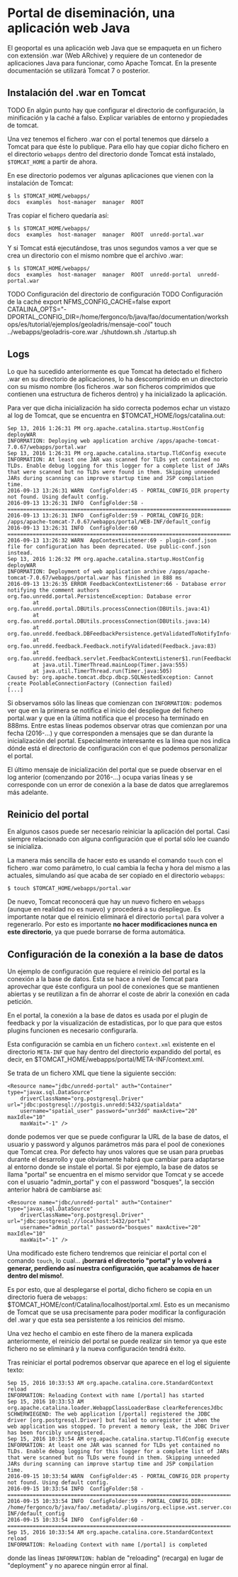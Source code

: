 # Portal de diseminación, una aplicación web Java

El geoportal es una aplicación web Java que se empaqueta en un fichero con extensión .war (Web ARchive) y requiere de un contenedor de aplicaciones Java para funcionar, como Apache Tomcat. En la presente documentación se utilizará Tomcat 7 o posterior.

## Instalación del .war en Tomcat

TODO En algún punto hay que configurar el directorio de configuración, la minificación y la caché a falso. Explicar variables de entorno y propiedades de tomcat.

Una vez tenemos el fichero .war con el portal tenemos que dárselo a Tomcat para que éste lo publique. Para ello hay que copiar dicho fichero en el directorio `webapps` dentro del directorio donde Tomcat está instalado, `$TOMCAT_HOME` a partir de ahora.

En ese directorio podemos ver algunas aplicaciones que vienen con la instalación de Tomcat:

	$ ls $TOMCAT_HOME/webapps/
	docs  examples  host-manager  manager  ROOT  

Tras copiar el fichero quedaría así:

	$ ls $TOMCAT_HOME/webapps/
	docs  examples  host-manager  manager  ROOT  unredd-portal.war

Y si Tomcat está ejecutándose, tras unos segundos vamos a ver que se crea un directorio con el mismo nombre que el archivo .war:

	$ ls $TOMCAT_HOME/webapps/
	docs  examples  host-manager  manager  ROOT  unredd-portal  unredd-portal.war

TODO Configuración del directorio de configuración
TODO Configuración de la caché
 export NFMS_CONFIG_CACHE=false
 export CATALINA_OPTS="-DPORTAL_CONFIG_DIR=/home/fergonco/b/java/fao/documentation/workshops/es/tutorial/ejemplos/geoladris/mensaje-cool"
 touch ../webapps/geoladris-core.war 
 ./shutdown.sh 
 ./startup.sh 


## Logs

Lo que ha sucedido anteriormente es que Tomcat ha detectado el fichero .war en su directorio de aplicaciones, lo ha descomprimido en un directorio con su mismo nombre (los ficheros .war son ficheros comprimidos que contienen una estructura de ficheros dentro) y ha inicializado la aplicación.

Para ver que dicha inicialización ha sido correcta podemos echar un vistazo al log de Tomcat, que se encuentra en $TOMCAT_HOME/logs/catalina.out:

	Sep 13, 2016 1:26:31 PM org.apache.catalina.startup.HostConfig deployWAR
	INFORMATION: Deploying web application archive /apps/apache-tomcat-7.0.67/webapps/portal.war
	Sep 13, 2016 1:26:31 PM org.apache.catalina.startup.TldConfig execute
	INFORMATION: At least one JAR was scanned for TLDs yet contained no TLDs. Enable debug logging for this logger for a complete list of JARs that were scanned but no TLDs were found in them. Skipping unneeded JARs during scanning can improve startup time and JSP compilation time.
	2016-09-13 13:26:31 WARN  ConfigFolder:45 - PORTAL_CONFIG_DIR property not found. Using default config.
	2016-09-13 13:26:31 INFO  ConfigFolder:58 - ============================================================================
	2016-09-13 13:26:31 INFO  ConfigFolder:59 - PORTAL_CONFIG_DIR: /apps/apache-tomcat-7.0.67/webapps/portal/WEB-INF/default_config
	2016-09-13 13:26:31 INFO  ConfigFolder:60 - ============================================================================
	2016-09-13 13:26:32 WARN  AppContextListener:69 - plugin-conf.json file for configuration has been deprecated. Use public-conf.json instead.
	Sep 13, 2016 1:26:32 PM org.apache.catalina.startup.HostConfig deployWAR
	INFORMATION: Deployment of web application archive /apps/apache-tomcat-7.0.67/webapps/portal.war has finished in 888 ms
	2016-09-13 13:26:35 ERROR FeedbackContextListener:66 - Database error notifying the comment authors
	org.fao.unredd.portal.PersistenceException: Database error
	        at org.fao.unredd.portal.DBUtils.processConnection(DBUtils.java:41)
	        at org.fao.unredd.portal.DBUtils.processConnection(DBUtils.java:14)
	        at org.fao.unredd.feedback.DBFeedbackPersistence.getValidatedToNotifyInfo(DBFeedbackPersistence.java:122)
	        at org.fao.unredd.feedback.Feedback.notifyValidated(Feedback.java:83)
	        at org.fao.unredd.feedback.servlet.FeedbackContextListener$1.run(FeedbackContextListener.java:61)
	        at java.util.TimerThread.mainLoop(Timer.java:555)
	        at java.util.TimerThread.run(Timer.java:505)
	Caused by: org.apache.tomcat.dbcp.dbcp.SQLNestedException: Cannot create PoolableConnectionFactory (Connection failed)
	[...]

Si observamos sólo las líneas que comienzan con `INFORMATION:` podemos ver que en la primera se notifica el inicio del despliegue del fichero portal.war y que en la última notifica que el proceso ha terminado en 888ms. Entre estas líneas podemos observar otras que comienzan por una fecha (2016-...) y que corresponden a mensajes que se dan durante la inicialización del portal. Especialmente interesante es la línea que nos indica dónde está el directorio de configuración con el que podemos personalizar el portal.

El último mensaje de inicialización del portal que se puede observar en el log anterior (comenzando por 2016-...) ocupa varias líneas y se corresponde con un error de conexión a la base de datos que arreglaremos más adelante.

## Reinicio del portal

En algunos casos puede ser necesario reiniciar la aplicación del portal. Casi siempre relacionado con alguna configuración que el portal sólo lee cuando se inicializa.

La manera más sencilla de hacer esto es usando el comando `touch` con el fichero .war como parámetro, lo cual cambia la fecha y hora del mismo a las actuales, simulando así que acaba de ser copiado en el directorio `webapps`:

	$ touch $TOMCAT_HOME/webapps/portal.war

De nuevo, Tomcat reconocerá que hay un nuevo fichero en `webapps` (aunque en realidad no es nuevo) y procederá a su despliegue. Es importante notar que el reinicio eliminará el directorio `portal` para volver a regenerarlo. Por esto es importante **no hacer modificaciones nunca en este directorio**, ya que puede borrarse de forma automática.

## Configuración de la conexión a la base de datos

Un ejemplo de configuración que requiere el reinicio del portal es la conexión a la base de datos. Ésta se hace a nivel de Tomcat para aprovechar que éste configura un pool de conexiones que se mantienen abiertas y se reutilizan a fin de ahorrar el coste de abrir la conexión en cada petición.

En el portal, la conexión a la base de datos es usada por el plugin de feedback y por la visualización de estadísticas, por lo que para que estos plugins funcionen es necesario configurarla.

Esta configuración se cambia en un fichero `context.xml` existente en el directorio `META-INF` que hay dentro del directorio expandido del portal, es decir, en $TOMCAT_HOME/webapps/portal/META-INF/context.xml.

Se trata de un fichero XML que tiene la siguiente sección:

	<Resource name="jdbc/unredd-portal" auth="Container" type="javax.sql.DataSource"
		driverClassName="org.postgresql.Driver" url="jdbc:postgresql://postgis.unredd:5432/spatialdata"
		username="spatial_user" password="unr3dd" maxActive="20" maxIdle="10"
		maxWait="-1" />

donde podemos ver que se puede configurar la URL de la base de datos, el usuario y password y algunos parámetros más para el pool de conexiones que Tomcat crea. Por defecto hay unos valores que se usan para pruebas durante el desarrollo y que obviamente habrá que cambiar para adaptarse al entorno donde se instale el portal. Si por ejemplo, la base de datos se llama "portal" se encuentra en el mismo servidor que Tomcat y se accede con el usuario "admin_portal" y con el password "bosques", la sección anterior habrá de cambiarse así:

	<Resource name="jdbc/unredd-portal" auth="Container" type="javax.sql.DataSource"
		driverClassName="org.postgresql.Driver" url="jdbc:postgresql://localhost:5432/portal"
		username="admin_portal" password="bosques" maxActive="20" maxIdle="10"
		maxWait="-1" />

Una modificado este fichero tendremos que reiniciar el portal con el comando `touch`, lo cual... **¡borrará el directorio "portal" y lo volverá a generar, perdiendo así nuestra configuración, que acabamos de hacer dentro del mismo!**.

Es por esto, que al desplegarse el portal, dicho fichero se copia en un directorio fuera de `webapps`: $TOMCAT_HOME/conf/Catalina/localhost/portal.xml. Esto es un mecanismo de Tomcat que se usa precisamente para poder modificar la configuración del .war y que esta sea persistente a los reinicios del mismo.

Una vez hecho el cambio en este fihero de la manera explicada anteriormente, el reinicio del portal se puede realizar sin temor ya que este fichero no se eliminará y la nueva configuración tendrá éxito.

Tras reiniciar el portal podremos observar que aparece en el log el siguiente texto:

	Sep 15, 2016 10:33:53 AM org.apache.catalina.core.StandardContext reload
	INFORMATION: Reloading Context with name [/portal] has started
	Sep 15, 2016 10:33:53 AM org.apache.catalina.loader.WebappClassLoaderBase clearReferencesJdbc
	SCHWERWIEGEND: The web application [/portal] registered the JDBC driver [org.postgresql.Driver] but failed to unregister it when the web application was stopped. To prevent a memory leak, the JDBC Driver has been forcibly unregistered.
	Sep 15, 2016 10:33:54 AM org.apache.catalina.startup.TldConfig execute
	INFORMATION: At least one JAR was scanned for TLDs yet contained no TLDs. Enable debug logging for this logger for a complete list of JARs that were scanned but no TLDs were found in them. Skipping unneeded JARs during scanning can improve startup time and JSP compilation time.
	2016-09-15 10:33:54 WARN  ConfigFolder:45 - PORTAL_CONFIG_DIR property not found. Using default config.
	2016-09-15 10:33:54 INFO  ConfigFolder:58 - ============================================================================
	2016-09-15 10:33:54 INFO  ConfigFolder:59 - PORTAL_CONFIG_DIR: /home/fergonco/b/java/fao/.metadata/.plugins/org.eclipse.wst.server.core/tmp0/wtpwebapps/demo/WEB-INF/default_config
	2016-09-15 10:33:54 INFO  ConfigFolder:60 - ============================================================================
	Sep 15, 2016 10:33:54 AM org.apache.catalina.core.StandardContext reload
	INFORMATION: Reloading Context with name [/portal] is completed

donde las líneas `INFORMATION:` hablan de "reloading" (recarga) en lugar de "deployment" y no aparece ningún error al final.